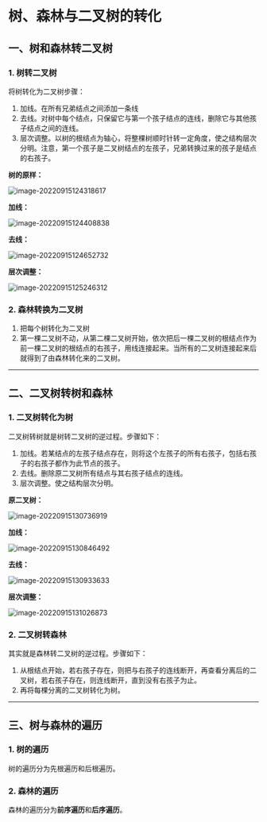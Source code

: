 # 树、森林与二叉树的转化

## 一、树和森林转二叉树

### 1. 树转二叉树

将树转化为二叉树步骤：

1.   加线。在所有兄弟结点之间添加一条线
2.   去线。对树中每个结点，只保留它与第一个孩子结点的连线，删除它与其他孩子结点之间的连线。
3.   层次调整。以树的根结点为轴心，将整棵树顺时针转一定角度，使之结构层次分明。注意，第一个孩子是二叉树结点的左孩子，兄弟转换过来的孩子是结点的右孩子。

**树的原样：**

![image-20220915124318617](/Users/alone/markdown/images/image-20220915124318617.png)

**加线：**

![image-20220915124408838](/Users/alone/markdown/images/image-20220915124408838.png)

**去线：**

![image-20220915124652732](/Users/alone/markdown/images/image-20220915124652732.png)

**层次调整：**

![image-20220915125246312](/Users/alone/markdown/images/image-20220915125246312.png)

### 2. 森林转换为二叉树

1.   把每个树转化为二叉树
2.   第一棵二叉树不动，从第二棵二叉树开始，依次把后一棵二叉树的根结点作为前一棵二叉树的根结点的右孩子，用线连接起来。当所有的二叉树连接起来后就得到了由森林转化来的二叉树。

---

## 二、二叉树转树和森林

### 1. 二叉树转化为树

二叉树转树就是树转二叉树的逆过程。步骤如下：

1.   加线。若某结点的左孩子结点存在，则将这个左孩子的所有右孩子，包括右孩子的右孩子都作为此节点的孩子。
2.   去线。删除原二叉树所有结点与其右孩子结点的连线。
3.   层次调整。使之结构层次分明。

**原二叉树：**

![image-20220915130736919](/Users/alone/markdown/images/image-20220915130736919.png)

**加线：**

![image-20220915130846492](/Users/alone/markdown/images/image-20220915130846492.png)

**去线：**

![image-20220915130933633](/Users/alone/markdown/images/image-20220915130933633.png)

**层次调整：**

![image-20220915131026873](/Users/alone/markdown/images/image-20220915131026873.png)

### 2. 二叉树转森林

其实就是森林转二叉树的逆过程。步骤如下：

1.   从根结点开始，若右孩子存在，则把与右孩子的连线断开，再查看分离后的二叉树，若右孩子存在，则连线断开，直到没有右孩子为止。
2.   再将每棵分离的二叉树转化为树。

---

## 三、树与森林的遍历

### 1. 树的遍历

树的遍历分为先根遍历和后根遍历。

### 2. 森林的遍历

森林的遍历分为**前序遍历**和**后序遍历**。

